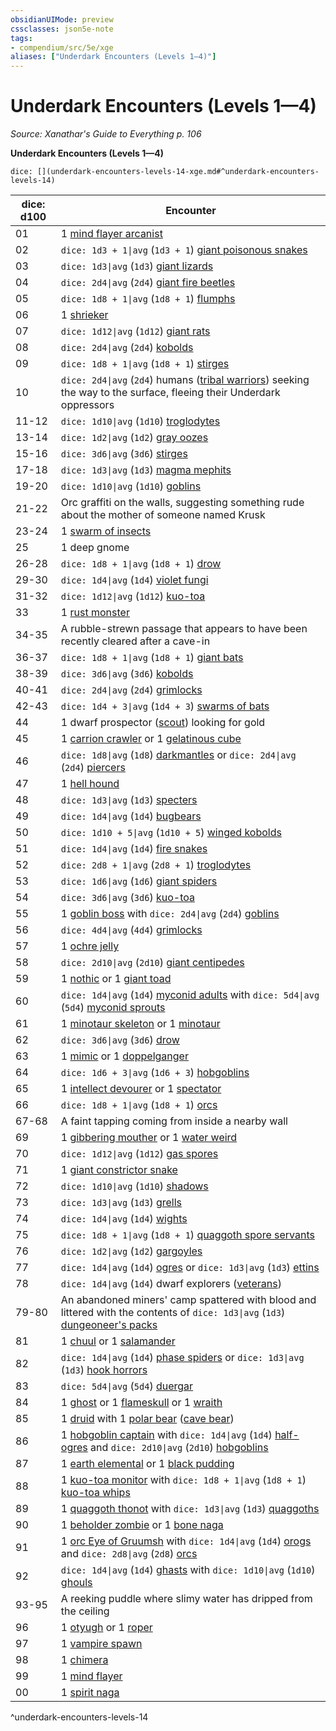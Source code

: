 ```yaml
---
obsidianUIMode: preview
cssclasses: json5e-note
tags:
- compendium/src/5e/xge
aliases: ["Underdark Encounters (Levels 1—4)"]
---
```

# Underdark Encounters (Levels 1—4)
*Source: Xanathar's Guide to Everything p. 106* 

**Underdark Encounters (Levels 1—4)**

`dice: [](underdark-encounters-levels-14-xge.md#^underdark-encounters-levels-14)`

| dice: d100 | Encounter |
|------------|-----------|
| 01 | 1 [mind flayer arcanist](compendium/bestiary/aberration/mind-flayer-arcanist.md) |
| 02 | `dice: 1d3 + 1\|avg` (`1d3 + 1`) [giant poisonous snakes](compendium/bestiary/beast/giant-poisonous-snake.md) |
| 03 | `dice: 1d3\|avg` (`1d3`) [giant lizards](compendium/bestiary/beast/giant-lizard.md) |
| 04 | `dice: 2d4\|avg` (`2d4`) [giant fire beetles](compendium/bestiary/beast/giant-fire-beetle.md) |
| 05 | `dice: 1d8 + 1\|avg` (`1d8 + 1`) [flumphs](compendium/bestiary/aberration/flumph.md) |
| 06 | 1 [shrieker](compendium/bestiary/plant/shrieker.md) |
| 07 | `dice: 1d12\|avg` (`1d12`) [giant rats](compendium/bestiary/beast/giant-rat.md) |
| 08 | `dice: 2d4\|avg` (`2d4`) [kobolds](compendium/bestiary/humanoid/kobold.md) |
| 09 | `dice: 1d8 + 1\|avg` (`1d8 + 1`) [stirges](compendium/bestiary/beast/stirge.md) |
| 10 | `dice: 2d4\|avg` (`2d4`) humans ([tribal warriors](compendium/bestiary/humanoid/tribal-warrior.md)) seeking the way to the surface, fleeing their Underdark oppressors |
| 11-12 | `dice: 1d10\|avg` (`1d10`) [troglodytes](compendium/bestiary/humanoid/troglodyte.md) |
| 13-14 | `dice: 1d2\|avg` (`1d2`) [gray oozes](compendium/bestiary/ooze/gray-ooze.md) |
| 15-16 | `dice: 3d6\|avg` (`3d6`) [stirges](compendium/bestiary/beast/stirge.md) |
| 17-18 | `dice: 1d3\|avg` (`1d3`) [magma mephits](compendium/bestiary/elemental/magma-mephit.md) |
| 19-20 | `dice: 1d10\|avg` (`1d10`) [goblins](compendium/bestiary/humanoid/goblin.md) |
| 21-22 | Orc graffiti on the walls, suggesting something rude about the mother of someone named Krusk |
| 23-24 | 1 [swarm of insects](compendium/bestiary/beast/swarm-of-insects.md) |
| 25 | 1 deep gnome |
| 26-28 | `dice: 1d8 + 1\|avg` (`1d8 + 1`) [drow](compendium/bestiary/humanoid/drow.md) |
| 29-30 | `dice: 1d4\|avg` (`1d4`) [violet fungi](compendium/bestiary/plant/violet-fungus.md) |
| 31-32 | `dice: 1d12\|avg` (`1d12`) [kuo-toa](compendium/bestiary/humanoid/kuo-toa.md) |
| 33 | 1 [rust monster](compendium/bestiary/monstrosity/rust-monster.md) |
| 34-35 | A rubble-strewn passage that appears to have been recently cleared after a cave-in |
| 36-37 | `dice: 1d8 + 1\|avg` (`1d8 + 1`) [giant bats](compendium/bestiary/beast/giant-bat.md) |
| 38-39 | `dice: 3d6\|avg` (`3d6`) [kobolds](compendium/bestiary/humanoid/kobold.md) |
| 40-41 | `dice: 2d4\|avg` (`2d4`) [grimlocks](compendium/bestiary/humanoid/grimlock.md) |
| 42-43 | `dice: 1d4 + 3\|avg` (`1d4 + 3`) [swarms of bats](compendium/bestiary/beast/swarm-of-bats.md) |
| 44 | 1 dwarf prospector ([scout](compendium/bestiary/humanoid/scout.md)) looking for gold |
| 45 | 1 [carrion crawler](compendium/bestiary/monstrosity/carrion-crawler.md) or 1 [gelatinous cube](compendium/bestiary/ooze/gelatinous-cube.md) |
| 46 | `dice: 1d8\|avg` (`1d8`) [darkmantles](compendium/bestiary/monstrosity/darkmantle.md) or `dice: 2d4\|avg` (`2d4`) [piercers](compendium/bestiary/monstrosity/piercer.md) |
| 47 | 1 [hell hound](compendium/bestiary/fiend/hell-hound.md) |
| 48 | `dice: 1d3\|avg` (`1d3`) [specters](compendium/bestiary/undead/specter.md) |
| 49 | `dice: 1d4\|avg` (`1d4`) [bugbears](compendium/bestiary/humanoid/bugbear.md) |
| 50 | `dice: 1d10 + 5\|avg` (`1d10 + 5`) [winged kobolds](compendium/bestiary/humanoid/winged-kobold.md) |
| 51 | `dice: 1d4\|avg` (`1d4`) [fire snakes](compendium/bestiary/elemental/fire-snake.md) |
| 52 | `dice: 2d8 + 1\|avg` (`2d8 + 1`) [troglodytes](compendium/bestiary/humanoid/troglodyte.md) |
| 53 | `dice: 1d6\|avg` (`1d6`) [giant spiders](compendium/bestiary/beast/giant-spider.md) |
| 54 | `dice: 3d6\|avg` (`3d6`) [kuo-toa](compendium/bestiary/humanoid/kuo-toa.md) |
| 55 | 1 [goblin boss](compendium/bestiary/humanoid/goblin-boss.md) with `dice: 2d4\|avg` (`2d4`) [goblins](compendium/bestiary/humanoid/goblin.md) |
| 56 | `dice: 4d4\|avg` (`4d4`) [grimlocks](compendium/bestiary/humanoid/grimlock.md) |
| 57 | 1 [ochre jelly](compendium/bestiary/ooze/ochre-jelly.md) |
| 58 | `dice: 2d10\|avg` (`2d10`) [giant centipedes](compendium/bestiary/beast/giant-centipede.md) |
| 59 | 1 [nothic](compendium/bestiary/aberration/nothic.md) or 1 [giant toad](compendium/bestiary/beast/giant-toad.md) |
| 60 | `dice: 1d4\|avg` (`1d4`) [myconid adults](compendium/bestiary/plant/myconid-adult.md) with `dice: 5d4\|avg` (`5d4`) [myconid sprouts](compendium/bestiary/plant/myconid-sprout.md) |
| 61 | 1 [minotaur skeleton](compendium/bestiary/undead/minotaur-skeleton.md) or 1 [minotaur](compendium/bestiary/monstrosity/minotaur.md) |
| 62 | `dice: 3d6\|avg` (`3d6`) [drow](compendium/bestiary/humanoid/drow.md) |
| 63 | 1 [mimic](compendium/bestiary/monstrosity/mimic.md) or 1 [doppelganger](compendium/bestiary/monstrosity/doppelganger.md) |
| 64 | `dice: 1d6 + 3\|avg` (`1d6 + 3`) [hobgoblins](compendium/bestiary/humanoid/hobgoblin.md) |
| 65 | 1 [intellect devourer](compendium/bestiary/aberration/intellect-devourer.md) or 1 [spectator](compendium/bestiary/aberration/spectator.md) |
| 66 | `dice: 1d8 + 1\|avg` (`1d8 + 1`) [orcs](compendium/bestiary/humanoid/orc.md) |
| 67-68 | A faint tapping coming from inside a nearby wall |
| 69 | 1 [gibbering mouther](compendium/bestiary/aberration/gibbering-mouther.md) or 1 [water weird](compendium/bestiary/elemental/water-weird.md) |
| 70 | `dice: 1d12\|avg` (`1d12`) [gas spores](compendium/bestiary/plant/gas-spore.md) |
| 71 | 1 [giant constrictor snake](compendium/bestiary/beast/giant-constrictor-snake.md) |
| 72 | `dice: 1d10\|avg` (`1d10`) [shadows](compendium/bestiary/undead/shadow.md) |
| 73 | `dice: 1d3\|avg` (`1d3`) [grells](compendium/bestiary/aberration/grell.md) |
| 74 | `dice: 1d4\|avg` (`1d4`) [wights](compendium/bestiary/undead/wight.md) |
| 75 | `dice: 1d8 + 1\|avg` (`1d8 + 1`) [quaggoth spore servants](compendium/bestiary/plant/quaggoth-spore-servant.md) |
| 76 | `dice: 1d2\|avg` (`1d2`) [gargoyles](compendium/bestiary/elemental/gargoyle.md) |
| 77 | `dice: 1d4\|avg` (`1d4`) [ogres](compendium/bestiary/giant/ogre.md) or `dice: 1d3\|avg` (`1d3`) [ettins](compendium/bestiary/giant/ettin.md) |
| 78 | `dice: 1d4\|avg` (`1d4`) dwarf explorers ([veterans](compendium/bestiary/humanoid/veteran.md)) |
| 79-80 | An abandoned miners' camp spattered with blood and littered with the contents of `dice: 1d3\|avg` (`1d3`) [dungeoneer's packs](compendium/items/dungeoneers-pack.md) |
| 81 | 1 [chuul](compendium/bestiary/aberration/chuul.md) or 1 [salamander](compendium/bestiary/elemental/salamander.md) |
| 82 | `dice: 1d4\|avg` (`1d4`) [phase spiders](compendium/bestiary/monstrosity/phase-spider.md) or `dice: 1d3\|avg` (`1d3`) [hook horrors](compendium/bestiary/monstrosity/hook-horror.md) |
| 83 | `dice: 5d4\|avg` (`5d4`) [duergar](compendium/bestiary/humanoid/duergar.md) |
| 84 | 1 [ghost](compendium/bestiary/undead/ghost.md) or 1 [flameskull](compendium/bestiary/undead/flameskull.md) or 1 [wraith](compendium/bestiary/undead/wraith.md) |
| 85 | 1 [druid](compendium/bestiary/humanoid/druid.md) with 1 [polar bear](compendium/bestiary/beast/polar-bear.md) ([cave bear](compendium/bestiary/beast/cave-bear.md)) |
| 86 | 1 [hobgoblin captain](compendium/bestiary/humanoid/hobgoblin-captain.md) with `dice: 1d4\|avg` (`1d4`) [half-ogres](compendium/bestiary/giant/half-ogre-ogrillon.md) and `dice: 2d10\|avg` (`2d10`) [hobgoblins](compendium/bestiary/humanoid/hobgoblin.md) |
| 87 | 1 [earth elemental](compendium/bestiary/elemental/earth-elemental.md) or 1 [black pudding](compendium/bestiary/ooze/black-pudding.md) |
| 88 | 1 [kuo-toa monitor](compendium/bestiary/humanoid/kuo-toa-monitor.md) with `dice: 1d8 + 1\|avg` (`1d8 + 1`) [kuo-toa whips](compendium/bestiary/humanoid/kuo-toa-whip.md) |
| 89 | 1 [quaggoth thonot](compendium/bestiary/humanoid/quaggoth-thonot.md) with `dice: 1d3\|avg` (`1d3`) [quaggoths](compendium/bestiary/humanoid/quaggoth.md) |
| 90 | 1 [beholder zombie](compendium/bestiary/undead/beholder-zombie.md) or 1 [bone naga](compendium/bestiary/undead/bone-naga-guardian.md) |
| 91 | 1 [orc Eye of Gruumsh](compendium/bestiary/humanoid/orc-eye-of-gruumsh.md) with `dice: 1d4\|avg` (`1d4`) [orogs](compendium/bestiary/humanoid/orog.md) and `dice: 2d8\|avg` (`2d8`) [orcs](compendium/bestiary/humanoid/orc.md) |
| 92 | `dice: 1d4\|avg` (`1d4`) [ghasts](compendium/bestiary/undead/ghast.md) with `dice: 1d10\|avg` (`1d10`) [ghouls](compendium/bestiary/undead/ghoul.md) |
| 93-95 | A reeking puddle where slimy water has dripped from the ceiling |
| 96 | 1 [otyugh](compendium/bestiary/aberration/otyugh.md) or 1 [roper](compendium/bestiary/monstrosity/roper.md) |
| 97 | 1 [vampire spawn](compendium/bestiary/undead/vampire-spawn.md) |
| 98 | 1 [chimera](compendium/bestiary/monstrosity/chimera.md) |
| 99 | 1 [mind flayer](compendium/bestiary/aberration/mind-flayer.md) |
| 00 | 1 [spirit naga](compendium/bestiary/monstrosity/spirit-naga.md) |
^underdark-encounters-levels-14